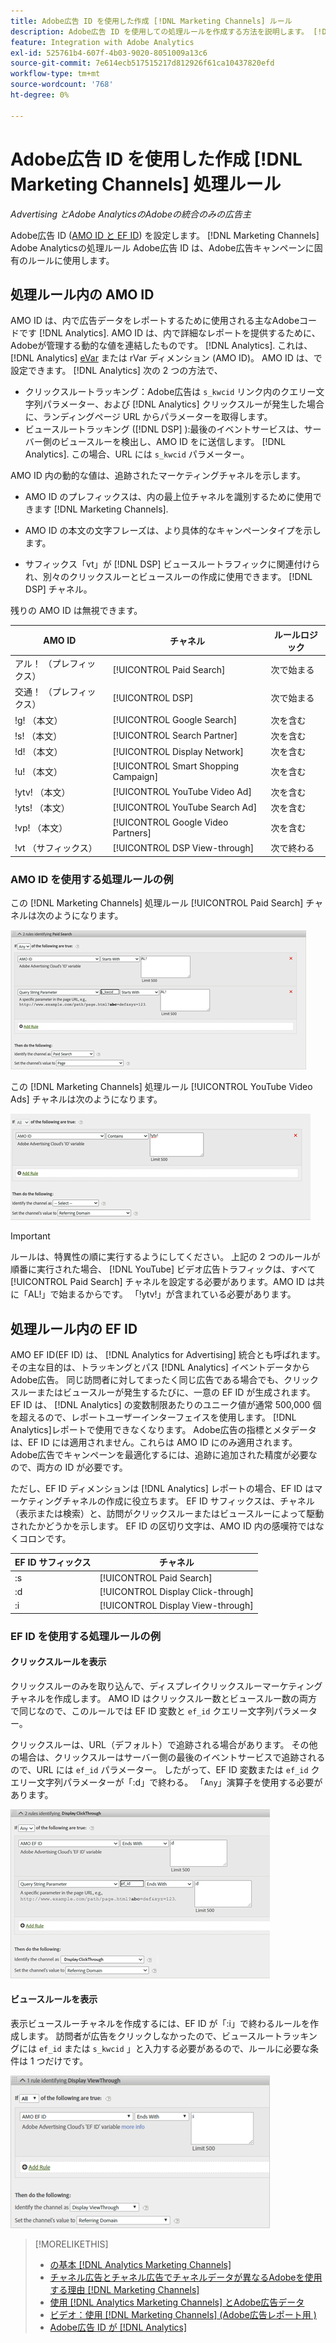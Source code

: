 ```yaml
---
title: Adobe広告 ID を使用した作成 [!DNL Marketing Channels] ルール
description: Adobe広告 ID を使用しての処理ルールを作成する方法を説明します。 [!DNL Analytics Marketing Channels].
feature: Integration with Adobe Analytics
exl-id: 525761b4-607f-4b03-9020-8051009a13c6
source-git-commit: 7e614ecb517515217d812926f61ca10437820efd
workflow-type: tm+mt
source-wordcount: '768'
ht-degree: 0%

---
```


# Adobe広告 ID を使用した作成 [!DNL Marketing Channels] 処理ルール

*Advertising とAdobe AnalyticsのAdobeの統合のみの広告主*

Adobe広告 ID ([AMO ID と EF ID](../ids.md)) を設定します。 [!DNL Marketing Channels] Adobe Analyticsの処理ルール Adobe広告 ID は、Adobe広告キャンペーンに固有のルールに使用します。

## 処理ルール内の AMO ID

AMO ID は、内で広告データをレポートするために使用される主なAdobeコードです [!DNL Analytics]. AMO ID は、内で詳細なレポートを提供するために、Adobeが管理する動的な値を連結したものです。 [!DNL Analytics]. これは、 [!DNL Analytics] [eVar](https://experienceleague.adobe.com/docs/analytics/components/dimensions/evar.html) または rVar ディメンション (AMO ID)。 AMO ID は、で設定できます。 [!DNL Analytics] 次の 2 つの方法で、

* クリックスルートラッキング：Adobe広告は `s_kwcid` リンク内のクエリー文字列パラメーター、および [!DNL Analytics] クリックスルーが発生した場合に、ランディングページ URL からパラメーターを取得します。
* ビュースルートラッキング ([!DNL DSP] ):最後のイベントサービスは、サーバー側のビュースルーを検出し、AMO ID をに送信します。 [!DNL Analytics]. この場合、URL には `s_kwcid` パラメーター。

AMO ID 内の動的な値は、追跡されたマーケティングチャネルを示します。

* AMO ID のプレフィックスは、内の最上位チャネルを識別するために使用できます [!DNL Marketing Channels].

* AMO ID の本文の文字フレーズは、より具体的なキャンペーンタイプを示します。

* サフィックス「vt」が [!DNL DSP] ビュースルートラフィックに関連付けられ、別々のクリックスルーとビュースルーの作成に使用できます。 [!DNL DSP] チャネル。

残りの AMO ID は無視できます。

| AMO ID | チャネル | ルールロジック |
|--------|---------|--------------------|
| アル！ （プレフィックス） | [!UICONTROL Paid Search] | 次で始まる |
| 交通！ （プレフィックス） | [!UICONTROL DSP] | 次で始まる |
| !g! （本文） | [!UICONTROL Google Search] | 次を含む |
| !s! （本文） | [!UICONTROL Search Partner] | 次を含む |
| !d! （本文） | [!UICONTROL Display Network] | 次を含む |
| !u! （本文） | [!UICONTROL Smart Shopping Campaign] | 次を含む |
| !ytv! （本文） | [!UICONTROL YouTube Video Ad] | 次を含む |
| !yts! （本文） | [!UICONTROL YouTube Search Ad] | 次を含む |
| !vp! （本文） | [!UICONTROL Google Video Partners] | 次を含む |
| !vt （サフィックス） | [!UICONTROL DSP View-through] | 次で終わる |

### AMO ID を使用する処理ルールの例

この [!DNL Marketing Channels] 処理ルール [!UICONTROL Paid Search] チャネルは次のようになります。

![の例 [!UICONTROL Paid Search] ルール](/help/integrations/assets/a4adc-mc-rule-paidsearch.png)

この [!DNL Marketing Channels] 処理ルール [!UICONTROL YouTube Video Ads] チャネルは次のようになります。

![の例 [!UICONTROL YouTube Video Ads] ルール](/help/integrations/assets/a4adc-mc-rule-youtube-video.png)

>[!IMPORTANT]
>
> ルールは、特異性の順に実行するようにしてください。 上記の 2 つのルールが順番に実行された場合、 [!DNL YouTube] ビデオ広告トラフィックは、すべて [!UICONTROL Paid Search] チャネルを設定する必要があります。AMO ID は共に「AL!」で始まるからです。 「!ytv!」が含まれている必要があります。

## 処理ルール内の EF ID

AMO EF ID(EF ID) は、 [!DNL Analytics for Advertising] 統合とも呼ばれます。 その主な目的は、トラッキングとパス [!DNL Analytics] イベントデータからAdobe広告。 同じ訪問者に対してまったく同じ広告である場合でも、クリックスルーまたはビュースルーが発生するたびに、一意の EF ID が生成されます。 EF ID は、 [!DNL Analytics] の変数制限あたりのユニーク値が通常 500,000 個を超えるので、レポートユーザーインターフェイスを使用します。 [!DNL Analytics]レポートで使用できなくなります。 Adobe広告の指標とメタデータは、EF ID には適用されません。これらは AMO ID にのみ適用されます。 Adobe広告でキャンペーンを最適化するには、追跡に追加された精度が必要なので、両方の ID が必要です。

ただし、EF ID ディメンションは [!DNL Analytics] レポートの場合、EF ID はマーケティングチャネルの作成に役立ちます。 EF ID サフィックスは、チャネル（表示または検索）と、訪問がクリックスルーまたはビュースルーによって駆動されたかどうかを示します。 EF ID の区切り文字は、AMO ID 内の感嘆符ではなくコロンです。

| EF ID サフィックス | チャネル |
|-------|---------|
| :s | [!UICONTROL Paid Search] |
| :d | [!UICONTROL Display Click-through] |
| :i | [!UICONTROL Display View-through] |

### EF ID を使用する処理ルールの例

#### クリックスルールを表示

クリックスルーのみを取り込んで、ディスプレイクリックスルーマーケティングチャネルを作成します。 AMO ID はクリックスルー数とビュースルー数の両方で同じなので、このルールでは EF ID 変数と `ef_id` クエリー文字列パラメーター。

クリックスルーは、URL（デフォルト）で追跡される場合があります。 その他の場合は、クリックスルーはサーバー側の最後のイベントサービスで追跡されるので、URL には `ef_id` パラメーター。 したがって、EF ID 変数または `ef_id` クエリー文字列パラメーターが「:d」で終わる。 「`Any`」演算子を使用する必要があります。

![表示のクリックスルールールの例](/help/integrations/assets/a4adc-mc-rule-display-ct.png)

#### ビュースルールを表示

表示ビュースルーチャネルを作成するには、EF ID が「:i」で終わるルールを作成します。 訪問者が広告をクリックしなかったので、ビュースルートラッキングには `ef_id` または `s_kwcid` 」と入力する必要があるので、ルールに必要な条件は 1 つだけです。

![表示ビュースルールの例](/help/integrations/assets/a4adc-mc-rule-display-vt.png)

>[!MORELIKETHIS]
>
>* [の基本 [!DNL Analytics Marketing Channels]](mc-overview.md)
>* [チャネル広告とチャネル広告でチャネルデータが異なるAdobeを使用する理由 [!DNL Marketing Channels]](mc-data-variances.md)
>* [使用 [!DNL Analytics Marketing Channels] とAdobe広告データ](mc-ac-data.md)
>* [ビデオ：使用 [!DNL Marketing Channels] (Adobe広告レポート用 )](https://experienceleague.adobe.com/docs/advertising-learn/tutorials/analytics/analytics-reporting-a4adc.html)
>* [Adobe広告 ID が [!DNL Analytics]](/help/integrations/analytics/ids.md)

